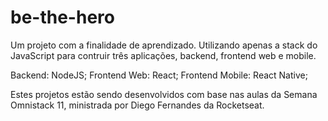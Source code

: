 # be-the-hero

Um projeto com a finalidade de aprendizado.
Utilizando apenas a stack do JavaScript para contruir três aplicações, backend, frontend web e mobile.

Backend: NodeJS;
Frontend Web: React;
Frontend Mobile: React Native;

Estes projetos estão sendo desenvolvidos com base nas aulas da Semana Omnistack 11, ministrada por Diego Fernandes da Rocketseat.
